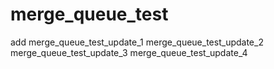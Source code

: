 # merge_queue_test

add
merge_queue_test_update_1
merge_queue_test_update_2
merge_queue_test_update_3
merge_queue_test_update_4
